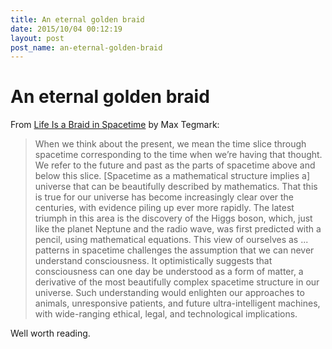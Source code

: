 ```yaml
---
title: An eternal golden braid
date: 2015/10/04 00:12:19
layout: post
post_name: an-eternal-golden-braid
---
```

# An eternal golden braid

From [Life Is a Braid in Spacetime](http://nautil.us/issue/29/scaling/life-is-a-braid-in-spacetime-rp) by Max Tegmark: 

> When we think about the present, we mean the time slice through spacetime corresponding to the time when we’re having that thought. We refer to the future and past as the parts of spacetime above and below this slice. [Spacetime as a mathematical structure implies a] universe that can be beautifully described by mathematics. That this is true for our universe has become increasingly clear over the centuries, with evidence piling up ever more rapidly. The latest triumph in this area is the discovery of the Higgs boson, which, just like the planet Neptune and the radio wave, was first predicted with a pencil, using mathematical equations. This view of ourselves as ... patterns in spacetime challenges the assumption that we can never understand consciousness. It optimistically suggests that consciousness can one day be understood as a form of matter, a derivative of the most beautifully complex spacetime structure in our universe. Such understanding would enlighten our approaches to animals, unresponsive patients, and future ultra-intelligent machines, with wide-ranging ethical, legal, and technological implications. 

Well worth reading.
